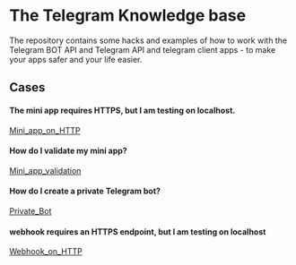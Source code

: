 # The Telegram Knowledge base

The repository contains some hacks and examples of how to work with the Telegram BOT API and Telegram API and telegram client apps - to make your apps safer and your life easier.

## Cases

#### The mini app requires HTTPS, but I am testing on localhost.
[Mini_app_on_HTTP](/Mini_app_on_HTTP)

#### How do I validate my mini app?
[Mini_app_validation](/Mini_app_validation)

#### How do I create a private Telegram bot?
[Private_Bot](/Private_Bot)

#### webhook requires an HTTPS endpoint, but I am testing on localhost
[Webhook_on_HTTP](/Webhook_on_HTTP)
